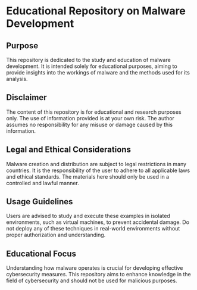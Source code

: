 # Educational Repository on Malware Development

## Purpose

This repository is dedicated to the study and education of malware development. It is intended solely for educational purposes, aiming to provide insights into the workings of malware and the methods used for its analysis.

## Disclaimer

The content of this repository is for educational and research purposes only. The use of information provided is at your own risk. The author assumes no responsibility for any misuse or damage caused by this information.

## Legal and Ethical Considerations

Malware creation and distribution are subject to legal restrictions in many countries. It is the responsibility of the user to adhere to all applicable laws and ethical standards. The materials here should only be used in a controlled and lawful manner.

## Usage Guidelines

Users are advised to study and execute these examples in isolated environments, such as virtual machines, to prevent accidental damage. Do not deploy any of these techniques in real-world environments without proper authorization and understanding.

## Educational Focus

Understanding how malware operates is crucial for developing effective cybersecurity measures. This repository aims to enhance knowledge in the field of cybersecurity and should not be used for malicious purposes.